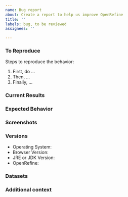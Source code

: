 ```yaml
---
name: Bug report
about: Create a report to help us improve OpenRefine
title: ''
labels: bug, to be reviewed
assignees: ''

---
```


<!-- Describe the bug - Please add a clear and concise description of the bug above this line. You can delete this line if you want. It will be hidden in the final bug report -->

### To Reproduce
Steps to reproduce the behavior:
1. First, do ...
2. Then, ...
3. Finally, ...



### Current Results
<!-- What results occurred or were shown. -->

### Expected Behavior
<!-- A clear and concise description of what you expected to happen or to show. -->

### Screenshots
<!-- If applicable, add screenshots to help explain your problem. -->

### Versions<!--  (please complete the following information)-->
 - Operating System: <!--  e.g. iOS, Windows 10, Linux, Ubuntu 18.04 -->
 - Browser Version: <!--  e.g. Chrome 19, Firefox 61, Safari, NOTE: OpenRefine does not support IE but works OK in most cases -->
 - JRE or JDK Version: <!--  output of "java -version" e.g. JRE 1.8.0_181 -->
 - OpenRefine: <!--  e.g. OpenRefine 3.0 Beta] -->

### Datasets
<!-- If you are allowed and are OK with making your data public, it would be awesome if you can include or attach the data causing the issue or a URL pointing to where the data is.
If you are concerned about keeping your data private, you can share it selectively by email to developers who work on the issue -->

### Additional context
<!-- Add any other context about the problem here. -->
